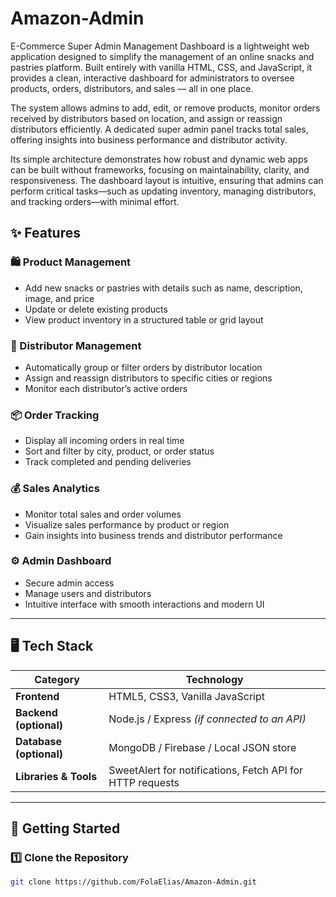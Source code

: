 # Amazon-Admin

E-Commerce Super Admin Management Dashboard is a lightweight web application designed to simplify the management of an online snacks and pastries platform. Built entirely with vanilla HTML, CSS, and JavaScript, it provides a clean, interactive dashboard for administrators to oversee products, orders, distributors, and sales — all in one place.

The system allows admins to add, edit, or remove products, monitor orders received by distributors based on location, and assign or reassign distributors efficiently. A dedicated super admin panel tracks total sales, offering insights into business performance and distributor activity.

Its simple architecture demonstrates how robust and dynamic web apps can be built without frameworks, focusing on maintainability, clarity, and responsiveness. The dashboard layout is intuitive, ensuring that admins can perform critical tasks—such as updating inventory, managing distributors, and tracking orders—with minimal effort.


## ✨ Features

### 🛍️ Product Management
- Add new snacks or pastries with details such as name, description, image, and price  
- Update or delete existing products  
- View product inventory in a structured table or grid layout  

### 🚚 Distributor Management
- Automatically group or filter orders by distributor location  
- Assign and reassign distributors to specific cities or regions  
- Monitor each distributor’s active orders  

### 📦 Order Tracking
- Display all incoming orders in real time  
- Sort and filter by city, product, or order status  
- Track completed and pending deliveries  

### 💰 Sales Analytics
- Monitor total sales and order volumes  
- Visualize sales performance by product or region  
- Gain insights into business trends and distributor performance  

### ⚙️ Admin Dashboard
- Secure admin access  
- Manage users and distributors  
- Intuitive interface with smooth interactions and modern UI  

---

## 🖥️ Tech Stack

| Category | Technology |
|-----------|-------------|
| **Frontend** | HTML5, CSS3, Vanilla JavaScript |
| **Backend (optional)** | Node.js / Express *(if connected to an API)* |
| **Database (optional)** | MongoDB / Firebase / Local JSON store |
| **Libraries & Tools** | SweetAlert for notifications, Fetch API for HTTP requests |

---

## 🚀 Getting Started

### 1️⃣ Clone the Repository
```bash
git clone https://github.com/FolaElias/Amazon-Admin.git
